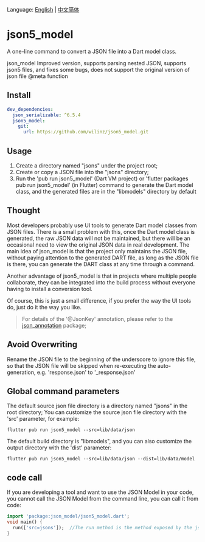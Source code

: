 
Language: [English](README.md) | [中文简体](README_zh-CN.md)


# json5_model

A one-line command to convert a JSON file into a Dart model class.  

json_model Improved version, supports parsing nested JSON, supports json5 files, and fixes some bugs, does not support the original version of json file @meta function


## Install

```yaml
dev_dependencies:
  json_serializable: ^6.5.4
  json5_model:
    git:
      url: https://github.com/wilinz/json5_model.git
```

## Usage

1. Create a directory named "jsons" under the project root;
2. Create or copy a JSON file into the "jsons" directory;
3. Run the 'pub run json5_model' (Dart VM project) or 'flutter packages pub run json5_model' (in Flutter) command to generate the Dart model class, and the generated files are in the "libmodels" directory by default
## Thought

Most developers probably use UI tools to generate Dart model classes from JSON files. There is a small problem with this, once the Dart model class is generated, the raw JSON data will not be maintained, but there will be an occasional need to view the original JSON data in real development. The main idea of json_model is that the project only maintains the JSON file, without paying attention to the generated DART file, as long as the JSON file is there, you can generate the DART class at any time through a command.

Another advantage of json5_model is that in projects where multiple people collaborate, they can be integrated into the build process without everyone having to install a conversion tool.

Of course, this is just a small difference, if you prefer the way the UI tools do, just do it the way you like.

> For details of the '@JsonKey' annotation, please refer to the [json_annotation](https:pub.devpackagesjson_annotation) package;

## Avoid Overwriting

Rename the JSON file to the beginning of the underscore to ignore this file, so that the JSON file will be skipped when re-executing the auto-generation, e.g. 'response.json' to '_response.json'

##  Global command parameters

The default source json file directory is a directory named "jsons" in the root directory; You can customize the source json file directory with the 'src' parameter, for example:

```shell
flutter pub run json5_model --src=lib/data/json
```

The default build directory is "libmodels", and you can also customize the output directory with the 'dist' parameter:

```shell
flutter pub run json5_model --src=lib/data/json --dist=lib/data/model
```

## code call

If you are developing a tool and want to use the JSON Model in your code, you cannot call the JSON Model from the command line, you can call it from code:

```dart
import 'package:json_model/json5_model.dart';
void main() {
  run(['src=jsons']);  //The run method is the method exposed by the json5_model；
}
```

